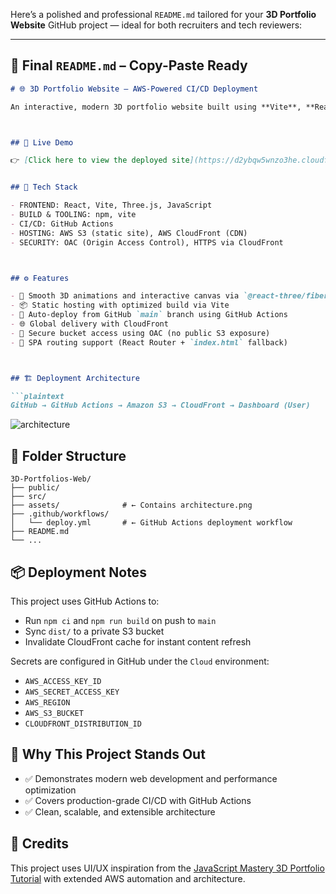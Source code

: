 Here’s a polished and professional `README.md` tailored for your **3D Portfolio Website** GitHub project — ideal for both recruiters and tech reviewers:

---

## 📁 Final `README.md` – Copy-Paste Ready

````markdown
# 🌐 3D Portfolio Website – AWS-Powered CI/CD Deployment

An interactive, modern 3D portfolio website built using **Vite**, **React**, and **Three.js**, designed to deliver a visually compelling user experience. Deployed using a fully automated CI/CD pipeline with **GitHub Actions**, **Amazon S3**, and **CloudFront** for global content delivery.



## 🚀 Live Demo

👉 [Click here to view the deployed site](https://d2ybqw5wnzo3he.cloudfront.net/)


## 🧩 Tech Stack

- FRONTEND: React, Vite, Three.js, JavaScript
- BUILD & TOOLING: npm, vite
- CI/CD: GitHub Actions
- HOSTING: AWS S3 (static site), AWS CloudFront (CDN)
- SECURITY: OAC (Origin Access Control), HTTPS via CloudFront



## ⚙️ Features

- 🎨 Smooth 3D animations and interactive canvas via `@react-three/fiber`
- 📦 Static hosting with optimized build via Vite
- 🔁 Auto-deploy from GitHub `main` branch using GitHub Actions
- 🌐 Global delivery with CloudFront
- 🔐 Secure bucket access using OAC (no public S3 exposure)
- 🧭 SPA routing support (React Router + `index.html` fallback)



## 🏗 Deployment Architecture

```plaintext
GitHub → GitHub Actions → Amazon S3 → CloudFront → Dashboard (User)
````
![architecture](https://github.com/user-attachments/assets/d60ce9b1-f5da-400f-8813-2588cc07d0e4)



## 📂 Folder Structure

```
3D-Portfolios-Web/
├── public/
├── src/
├── assets/              # ← Contains architecture.png
├── .github/workflows/
│   └── deploy.yml       # ← GitHub Actions deployment workflow
├── README.md
└── ...
```



## 📦 Deployment Notes

This project uses GitHub Actions to:

* Run `npm ci` and `npm run build` on push to `main`
* Sync `dist/` to a private S3 bucket
* Invalidate CloudFront cache for instant content refresh

Secrets are configured in GitHub under the `Cloud` environment:

* `AWS_ACCESS_KEY_ID`
* `AWS_SECRET_ACCESS_KEY`
* `AWS_REGION`
* `AWS_S3_BUCKET`
* `CLOUDFRONT_DISTRIBUTION_ID`


## 📌 Why This Project Stands Out

* ✅ Demonstrates modern web development and performance optimization
* ✅ Covers production-grade CI/CD with GitHub Actions
* ✅ Clean, scalable, and extensible architecture


## 🙌 Credits

This project uses UI/UX inspiration from the [JavaScript Mastery 3D Portfolio Tutorial](https://github.com/adrianhajdin/3d-portfolio) with extended AWS automation and architecture.



